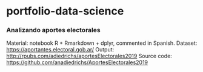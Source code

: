 # portfolio-data-science


### Analizando aportes electorales

Material: notebook R + Rmarkdown + dplyr, commented in Spanish.
Dataset: https://aportantes.electoral.gob.ar/
Output: http://rpubs.com/adiedrichs/aportesElectorales2019
Source code: https://github.com/anadiedrichs/AportesElectorales2019
